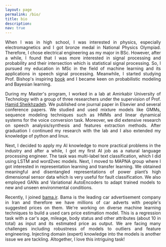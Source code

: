 ```yaml
---
layout: page
permalink: /bio/
title: bio
description:
nav: true
---
```


<p align="justify">
When I was in high school, I was interested in physics, especially electromagnetics and I got bronze medal in National Physics Olympiad. Therefore, I chose electrical engineering as my major in BSc. However, after a while, I found that I was more interested in signal processing and probability and their intersection which is statistical signal processing. So, I pursued my education in MSc in the field of machine learning and its applications in speech signal processing. Meanwhile, I started studying Prof. Bishop's inspiring <a href="https://www.microsoft.com/en-us/research/publication/pattern-recognition-machine-learning/">book</a> and I became keen on probabilistic modeling and Bayesian learning.
</p>

<p align="justify">
During my Master's program, I worked in a lab at Amirkabir University of Technology with a group of three researchers under the supervision of Prof. <a href="https://scholar.google.com/citations?user=tLX51p0AAAAJ&hl=en">Hamid Sheikhzadeh</a>. We published one journal paper in Elsevier and several conference papers. We studied and used mixture models like GMMs, sequence modeling techniques such as HMMs and linear dynamical systems for the voice conversion task. Moreover, we did extensive research on speech analysis/synthesis and features extraction methods. After graduation I continued my research with the lab and I also extended my knowledge of python and linux.
</p>

<p align="justify">
Next, I decided to apply my AI knowledge to more practical problems in the industry and after a while, I got my first AI job as a natural language processing engineer. The task was multi-label text classification, which I did using LSTM and word2vec models.
Next, I moved to MAPNA group where I got interested in representation learning and transfer learning. We obtained meaningful and disentangled representations of power plant’s high dimensional sensor data which is very useful for fault classification. We also employed GANs and Variational AutoEncoders to adapt trained models to new and unseen environmental conditions.
</p>

<p align="justify">
Recently, I joined <a href="https://bama.ir/">bama.ir</a>. Bama is the leading car advertisement company in Iran and therefore we have millions of car adverts with people's suggested prices on them. We're working on diverse machine learning techniques to build a used cars price estimation model. This is a regression task with a car's age, mileage, body status and other attributes (about 10 in total) as input and its estimated price as output. We are facing many challenges including robustness of models to outliers and feature engineering. Injecting domain (expert) knowledge into the models is another issue we are tackling. Altogether, I love this intriguing task!
</p>